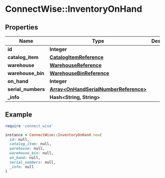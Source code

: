 # ConnectWise::InventoryOnHand

## Properties

| Name | Type | Description | Notes |
| ---- | ---- | ----------- | ----- |
| **id** | **Integer** |  | [optional] |
| **catalog_item** | [**CatalogItemReference**](CatalogItemReference.md) |  | [optional] |
| **warehouse** | [**WarehouseReference**](WarehouseReference.md) |  | [optional] |
| **warehouse_bin** | [**WarehouseBinReference**](WarehouseBinReference.md) |  | [optional] |
| **on_hand** | **Integer** |  | [optional] |
| **serial_numbers** | [**Array&lt;OnHandSerialNumberReference&gt;**](OnHandSerialNumberReference.md) |  | [optional] |
| **_info** | **Hash&lt;String, String&gt;** |  | [optional] |

## Example

```ruby
require 'connect_wise'

instance = ConnectWise::InventoryOnHand.new(
  id: null,
  catalog_item: null,
  warehouse: null,
  warehouse_bin: null,
  on_hand: null,
  serial_numbers: null,
  _info: null
)
```

